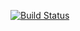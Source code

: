 [![Build Status](https://app.travis-ci.com/paulotolentino/clean-react.svg?branch=main)](https://app.travis-ci.com/paulotolentino/clean-react)

